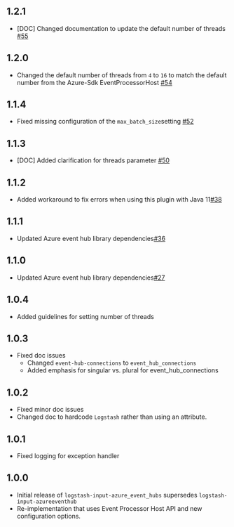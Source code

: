 ## 1.2.1
 - [DOC] Changed documentation to update the default number of threads [#55](https://github.com/logstash-plugins/logstash-input-azure_event_hubs/pull/55)

## 1.2.0
 - Changed the default number of threads from `4` to `16` to match the default number from the Azure-Sdk EventProcessorHost [#54](https://github.com/logstash-plugins/logstash-input-azure_event_hubs/pull/54)

## 1.1.4
 - Fixed missing configuration of the `max_batch_size`setting [#52](https://github.com/logstash-plugins/logstash-input-azure_event_hubs/pull/52)

## 1.1.3
 - [DOC] Added clarification for threads parameter [#50](https://github.com/logstash-plugins/logstash-input-azure_event_hubs/pull/50)

## 1.1.2
 - Added workaround to fix errors when using this plugin with Java 11[#38](https://github.com/logstash-plugins/logstash-input-azure_event_hubs/pull/38)

## 1.1.1
 - Updated Azure event hub library dependencies[#36](https://github.com/logstash-plugins/logstash-input-azure_event_hubs/pull/36)

## 1.1.0
 - Updated Azure event hub library dependencies[#27](https://github.com/logstash-plugins/logstash-input-azure_event_hubs/pull/27)

## 1.0.4
 - Added guidelines for setting number of threads

## 1.0.3
 - Fixed doc issues
   - Changed `event-hub-connections` to `event_hub_connections`
   - Added emphasis for singular vs. plural for event_hub_connections

## 1.0.2
 - Fixed minor doc issues
 - Changed doc to hardcode `Logstash` rather than using an attribute.

## 1.0.1
 - Fixed logging for exception handler

## 1.0.0 
 - Initial release of `logstash-input-azure_event_hubs` supersedes `logstash-input-azureeventhub`
 - Re-implementation that uses Event Processor Host API and new configuration options.
